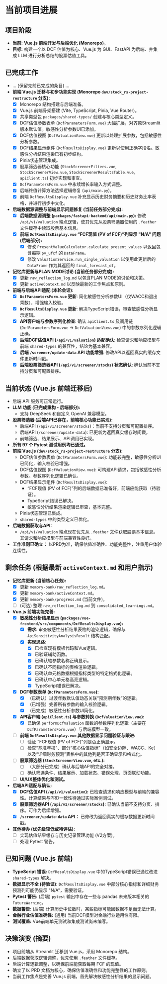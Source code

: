 # 当前项目进展

## 项目阶段
- **当前:** **Vue.js 前端开发与后端优化 (Monorepo)**。
- **目标:** 构建一个以 DCF 估值为核心、Vue.js 为 GUI、FastAPI 为后端、并集成 LLM 进行分析总结的股票估值工具。

## 已完成工作
- ... (保留先前已完成的条目) ...
- **前端 Vue.js 迁移与初步功能实现 (Monorepo `dev/stock_rs-project-restructure` 分支):**
    - [x] Monorepo 结构搭建与后端准备。
    - [x] Vue.js 前端骨架搭建 (Vite, TypeScript, Pinia, Vue Router)。
    - [x] 共享类型包 `packages/shared-types/` 创建与核心类型定义。
    - [x] DCF估值参数表单 (`DcfParametersForm.vue`) 大幅扩展，对齐原Streamlit版本默认值。敏感性分析参数UI已添加。
    - [x] DCF估值视图 (`DcfValuationView.vue`) 更新以处理扩展参数，包括敏感性分析参数。
    - [x] DCF结果显示组件 (`DcfResultsDisplay.vue`) 更新以使用正确字段名。敏感性分析结果渲染已有初步结构。
    - [x] Pinia状态管理集成。
    - [x] 股票筛选器核心功能 (`StockScreenerFilters.vue`, `StockScreenerView.vue`, `StockScreenerResultsTable.vue`, `apiClient.ts`) 初步实现和审查。
    - [x] `DcfParametersForm.vue` 中永续增长率输入方式调整。
    - [x] 后端终值计算方法选择逻辑修复 (`api/main.py`)。
    - [x] 前端 `DcfResultsDisplay.vue` 补充显示历史财务摘要和历史财务比率表格，并进行初步中文化。
- **后端数据源调整与前端显示问题修复 (当前任务部分完成):**
    - [x] **后端数据源调整 (`packages/fastapi-backend/api/main.py`):** 修改 `/api/v1/valuation` 端点逻辑，使其优先从股票筛选器使用的 `.feather` 文件缓存中读取股票基本信息。
    - [x] **前端 `DcfResultsDisplay.vue` “FCF现值 (PV of FCF)”列显示 "N/A" 问题 (后端部分):**
        - [x] 修改 `PresentValueCalculator.calculate_present_values` 以返回包含每期 `pv_ufcf` 的 `DataFrame`。
        - [x] 修改 `ValuationService.run_single_valuation` 以使用此更新后的 `DataFrame` 作为其返回的 `final_forecast_df`。
- **记忆库更新与PLAN MODE讨论 (当前任务部分完成):**
    - [x] 更新 `raw_reflection_log.md` 以包含PLAN MODE的讨论和决策。
    - [x] 更新 `activeContext.md` 以反映最新的工作焦点和原则。
- **前端与后端API适配 (本轮会话):**
    - [x] **`DcfParametersForm.vue` 更新**: 简化敏感性分析参数UI（仅WACC和退出乘数），增强输入校验。
    - [x] **`DcfResultsDisplay.vue` 更新**: 解决TypeScript错误，审查敏感性分析显示逻辑。
    - [x] **API客户端与参数序列化检查**: 确认 `apiClient.ts` 及调用链 (`DcfParametersForm.vue` -> `DcfValuationView.vue`) 中的参数序列化逻辑正确。
    - [x] **后端DCF估值API (`/api/v1/valuation`) 适配确认**: 检查请求和响应模型与前端 `shared-types` 的兼容性，结论为基本兼容。
    - [x] **后端 `/screener/update-data` API 功能增强**: 修改API以返回真实的缓存文件更新时间戳。
    - [x] **后端股票筛选器API (`/api/v1/screener/stocks`) 状态确认**: 确认当前不支持分页和可配置排序。

## 当前状态 (Vue.js 前端迁移后)
- 后端 API 服务可正常运行。
- **LLM 功能 (已完成重构 - 后端部分):**
    - 支持 DeepSeek 和自定义 OpenAI 兼容模型。
- **股票筛选器 (后端API已存在，前端核心功能已实现):**
    - 后端API (`/api/v1/screener/stocks`)：当前不支持分页和可配置排序。
    - 后端API (`/screener/update-data`): 已更新为返回真实缓存时间戳。
    - 前端筛选、结果展示、API调用已实现。
- **所有 97 个 Pytest 测试用例均已通过。**
- **前端 Vue.js (`dev/stock_rs-project-restructure` 分支):**
    - DCF估值参数表单 (`DcfParametersForm.vue`): 功能较完整，敏感性分析UI已简化，输入校验已增强。
    - DCF估值视图 (`DcfValuationView.vue`): 可构建API请求，包括敏感性分析参数。参数序列化逻辑已确认。
    - DCF结果显示组件 (`DcfResultsDisplay.vue`):
        - “FCF现值 (PV of FCF)”列的后端数据已准备好，前端应能获取（待验证）。
        - TypeScript错误已解决。
        - 敏感性分析结果渲染逻辑已审查，基本完整。
    - Pinia状态管理已集成。
    - `shared-types` 中的类型定义已优化。
- **后端数据获取与API:**
    - `/api/v1/valuation` 端点现在优先从 `.feather` 文件获取股票基本信息。其请求和响应模型与前端兼容性良好。
- **工作准则已确立：** 以PRD为准，确保估值准确性、功能完整性，注重用户体验连续性。

## 剩余任务 (根据最新 `activeContext.md` 和用户指示)
- **记忆库更新 (当前核心任务):**
    - [x] 更新 `memory-bank/raw_reflection_log.md`。
    - [x] 更新 `memory-bank/activeContext.md`。
    - [x] 更新 `memory-bank/progress.md` (当前文件)。
    - [ ] (可选) 整理 `raw_reflection_log.md` 到 `consolidated_learnings.md`。
- **Vue.js 前端功能完善:**
    - [x] **敏感性分析结果显示 (`packages/vue-frontend/src/components/DcfResultsDisplay.vue`):**
        - [x] **需求**: 审查敏感性分析结果表格的渲染逻辑，确保与 `ApiSensitivityAnalysisResult` 结构匹配。
        - [x] **实现思路**:
            - [x] 已检查现有模板代码和Vue逻辑。
            - [x] 已验证辅助函数。
            - [x] 已确认轴参数名称正确显示。
            - [x] 已确认不同指标的表格渲染逻辑。
            - [x] 已确认单元格数据根据指标类型的特定格式化逻辑。
            - [x] 已确认中心单元格高亮逻辑。
            - [x] TypeScript错误已解决。
    - [x] **DCF参数表单 (`DcfParametersForm.vue`):**
        - [x] （已确认）过渡年数默认值动态关联“预测期年数”的逻辑。
        - [x] （已增强）完善所有参数的输入校验逻辑。
        - [x] （已完成）敏感性分析参数UI简化。
    - [x] **API客户端 (`apiClient.ts`) 与参数转换 (`DcfValuationView.vue`):**
        - [x] 已确保 `performDcfValuation` 函数的参数序列化逻辑（主要在 `DcfParametersForm.vue`）与后端模型一致。
    - [ ] **前端 `DcfResultsDisplay.vue` 其他数据显示问题验证与跟进:**
        - [ ] 验证 “FCF现值 (PV of FCF)”列是否正确显示。
        - [ ] 检查“基准年报”、部分“核心估值指标”（如安全边际、WACC、Ke）以及“详细财务预测”表格中的其他列是否正确显示和格式化。
    - [ ] **股票筛选器 (`StockScreenerView.vue`, etc.):**
        - [ ] （大部分已完成）确认与后端API的完全对接。
        - [ ] 确认筛选条件、结果展示、加载状态、错误处理、页面联动功能。
    - [ ] **UI/UX整体优化和测试。**
- **后端API适配与确认:**
    - [x] **DCF估值API (`/api/v1/valuation`):** 已检查请求和响应模型与前端的兼容性。计算结果与PRD一致性待通过实际案例测试。
    - [x] **股票筛选器API (`/api/v1/screener/stocks`):** 已确认当前不支持分页、排序。可作为后续增强。
    - [x] **`/screener/update-data` API：** 已修改为返回真实的缓存数据更新时间戳。
- **其他待办 (优先级较低或待评估):**
    - [ ] 实现估值结果缓存与历史记录管理功能 (V2方案)。
    - [ ] 处理 Pytest 警告。

## 已知问题 (Vue.js 前端)
- **TypeScript 错误:** `DcfResultsDisplay.vue` 中的TypeScript错误已通过改进 `shared-types` 解决。
- **数据显示不全 (待验证):** `DcfResultsDisplay.vue` 中部分核心指标和详细财务预测列可能仍显示 "N/A"，需要验证。
- **Pytest 警告:** (后端) `pytest` 输出中存在一些与 pandas 未来版本相关的 `FutureWarning`。
- **数据警告:** (后端) 计算历史中位数时，某些指标可能因数据不足而无法计算。
- **金融行业估值准确性:** (通用) 当前DCF模型对金融行业适用性有限。
- **测试覆盖:** Vue前端单元测试和集成测试尚未编写。

## 决策演变 (摘要)
- 项目前端从 Streamlit 迁移到 Vue.js，采用 Monorepo 结构。
- 后端数据获取逻辑调整，优先使用 `.feather` 文件缓存。
- 后端计算逻辑调整，以确保前端能获取每期 FCF 的现值。
- 确立了以 PRD 文档为核心，确保估值准确性和功能完整性的工作原则。
- 当前工作焦点是完善 Vue.js 前端，首先解决敏感性分析结果的显示问题。
